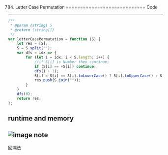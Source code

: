 784. Letter Case Permutation
============================
Code
----
```javascript
/**
 * @param {string} S
 * @return {string[]}
 */
var letterCasePermutation = function (S) {
    let res = [S];
    S = S.split("");
    var dfs = idx => {
        for (let i = idx; i < S.length; i++) {
            //if S[i] is Number then continue;
            if (S[i] == +S[i]) continue;
            dfs(i + 1);
            S[i] = S[i] == S[i].toLowerCase() ? S[i].toUpperCase() : S[i].toLowerCase();;
            res.push(S.join(""));
        }
    }
    dfs(0);
    return res;
};
```
runtime and memory
------------------
![image]()
note
----
回溯法

